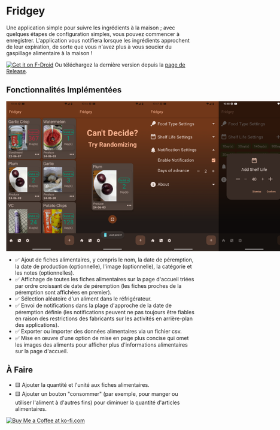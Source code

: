 # Fridgey

Une application simple pour suivre les ingrédients à la maison ; avec quelques étapes de configuration simples, vous pouvez commencer à enregistrer. L'application vous notifiera lorsque les ingrédients approchent de leur expiration, de sorte que vous n'avez plus à vous soucier du gaspillage alimentaire à la maison !

[<img src="https://fdroid.gitlab.io/artwork/badge/get-it-on.png"
alt="Get it on F-Droid"
height="80">](https://f-droid.org/packages/lying.fengfeng.foodrecords/)
Ou téléchargez la dernière version depuis la [page de Release](https://github.com/NielsLee/FoodRecords/releases/latest).

## Fonctionnalités Implémentées

<div style="display: flex; flex-direction: row;">
     <img src="https://github.com/NielsLee/FoodRecords/blob/main/metadata/en-US/images/phoneScreenshots/1.png" height="400"> 
     <img src="https://github.com/NielsLee/FoodRecords/blob/main/metadata/en-US/images/phoneScreenshots/2.png" height="400"> 
     <img src="https://github.com/NielsLee/FoodRecords/blob/main/metadata/en-US/images/phoneScreenshots/3.png" height="400"> 
     <img src="https://github.com/NielsLee/FoodRecords/blob/main/metadata/en-US/images/phoneScreenshots/4.png" height="400"> 
</div>

* ✅ Ajout de fiches alimentaires, y compris le nom, la date de péremption, la date de production (optionnelle), l'image (optionnelle), la catégorie et les notes (optionnelles).
* ✅ Affichage de toutes les fiches alimentaires sur la page d'accueil triées par ordre croissant de date de péremption (les fiches proches de la péremption sont affichées en premier).
* ✅ Sélection aléatoire d'un aliment dans le réfrigérateur.
* ✅ Envoi de notifications dans la plage d'approche de la date de péremption définie (les notifications peuvent ne pas toujours être fiables en raison des restrictions des fabricants sur les activités en arrière-plan des applications).
* ✅ Exporter ou importer des données alimentaires via un fichier csv.
* ✅ Mise en œuvre d'une option de mise en page plus concise qui omet les images des aliments pour afficher plus d'informations alimentaires sur la page d'accueil.


## À Faire

* 🟨 Ajouter la quantité et l'unité aux fiches alimentaires.
* 🟨 Ajouter un bouton "consommer" (par exemple, pour manger ou utiliser l'aliment à d'autres fins) pour diminuer la quantité d'articles alimentaires.

<a href='https://ko-fi.com/J3J611C0CZ' target='_blank'><img height='36' style='border:0px;height:36px;' src='https://storage.ko-fi.com/cdn/kofi1.png?v=3' border='0' alt='Buy Me a Coffee at ko-fi.com' /></a>